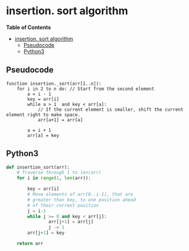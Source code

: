 # insertion. sort algorithm
<!-- markdown-toc start - Don't edit this section. Run M-x markdown-toc-refresh-toc -->
**Table of Contents**

- [insertion. sort algorithm](#insertion-sort-algorithm)
    - [Pseudocode](#pseudocode)
    - [Python3](#python3)

<!-- markdown-toc end -->


## Pseudocode


```
function insertion._sort(arr[1..n]):
    for i in 2 to n do: // Start from the second element
        a = i - 1
        key = arr[i]
        while a > 1  and key < arr[a]:
            // If the current element is smaller, shift the current element right to make space.
            arr[a+1] = arr[a]
            
        a = i + 1
        arr[a] = key
```

## Python3


```python
def insertion_sort(arr):
    # Traverse through 1 to len(arr)
    for i in range(1, len(arr)):

        key = arr[i]
        # Move elements of arr[0..i-1], that are
        # greater than key, to one position ahead
        # of their current position
        j = i-1
        while j >= 0 and key < arr[j]:
                arr[j+1] = arr[j]
                j -= 1
        arr[j+1] = key

    return arr
```
